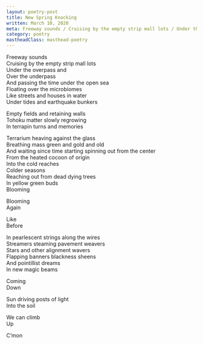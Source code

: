 ```yaml
---
layout: poetry-post
title: New Spring Knocking
written: March 10, 2020
meta: Freeway sounds / Cruising by the empty strip mall lots / Under the overpass and / Over the underpass
category: poetry
mastheadClass: masthead-poetry
---
```


Freeway sounds <br>
Cruising by the empty strip mall lots <br>
Under the overpass and <br>
Over the underpass <br>
And passing the time under the open sea <br>
Floating over the microbiomes <br>
Like streets and houses in water <br>
Under tides and earthquake bunkers

Empty fields and retaining walls <br>
Tohoku matter slowly regrowing <br>
In terrapin turns and memories

Terrarium heaving against the glass <br>
Breathing mass green and gold and old <br>
And waiting since time starting spinning out from the center <br>
From the heated cocoon of origin <br>
Into the cold reaches <br>
Colder seasons <br>
Reaching out from dead dying trees <br>
In yellow green buds <br>
Blooming

Blooming <br>
Again

Like <br>
Before

In pearlescent strings along the wires <br>
Streamers steaming pavement weavers <br>
Stars and other alignment wavers <br>
Flapping banners blackness sheens <br>
And pointillist dreams <br>
In new magic beams

Coming <br>
Down

Sun driving posts of light <br>
Into the soil

We can climb <br>
Up

C’mon
